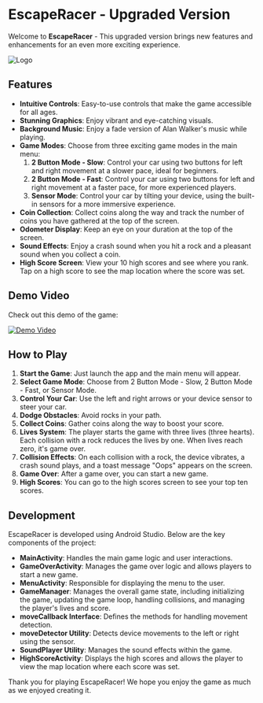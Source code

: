 # EscapeRacer - Upgraded Version

Welcome to **EscapeRacer** - This upgraded version brings new features and enhancements for an even more exciting experience.

![Logo](app/src/main/res/drawable/logo.png)

## Features

- **Intuitive Controls**: Easy-to-use controls that make the game accessible for all ages.
- **Stunning Graphics**: Enjoy vibrant and eye-catching visuals.
- **Background Music**: Enjoy a fade version of Alan Walker's music while playing.
- **Game Modes**: Choose from three exciting game modes in the main menu:
  1. **2 Button Mode - Slow**: Control your car using two buttons for left and right movement at a slower pace, ideal for beginners.
  2. **2 Button Mode - Fast**: Control your car using two buttons for left and right movement at a faster pace, for more experienced players.
  3. **Sensor Mode**: Control your car by tilting your device, using the built-in sensors for a more immersive experience.
- **Coin Collection**: Collect coins along the way and track the number of coins you have gathered at the top of the screen.
- **Odometer Display**: Keep an eye on your duration at the top of the screen.
- **Sound Effects**: Enjoy a crash sound when you hit a rock and a pleasant sound when you collect a coin.
- **High Score Screen**: View your 10 high scores and see where you rank. Tap on a high score to see the map location where the score was set.

## Demo Video

Check out this demo of the game:

[![Demo Video](https://img.youtube.com/vi/1vIX2zXCLAQ/0.jpg)](https://youtu.be/1vIX2zXCLAQ)

## How to Play

1. **Start the Game**: Just launch the app and the main menu will appear.
2. **Select Game Mode**: Choose from 2 Button Mode - Slow, 2 Button Mode - Fast, or Sensor Mode.
3. **Control Your Car**: Use the left and right arrows or your device sensor to steer your car.
4. **Dodge Obstacles**: Avoid rocks in your path.
5. **Collect Coins**: Gather coins along the way to boost your score.
6. **Lives System**: The player starts the game with three lives (three hearts). Each collision with a rock reduces the lives by one. When lives reach zero, it's game over.
7. **Collision Effects**: On each collision with a rock, the device vibrates, a crash sound plays, and a toast message "Oops" appears on the screen.
8. **Game Over**: After a game over, you can start a new game.
9. **High Scores**: You can go to the high scores screen to see your top ten scores.

## Development

EscapeRacer is developed using Android Studio. Below are the key components of the project:

- **MainActivity**: Handles the main game logic and user interactions.
- **GameOverActivity**: Manages the game over logic and allows players to start a new game.
- **MenuActivity**: Responsible for displaying the menu to the user.
- **GameManager**: Manages the overall game state, including initializing the game, updating the game loop, handling collisions, and managing the player's lives and score.
- **moveCallback Interface**: Defines the methods for handling movement detection.
- **moveDetector Utility**: Detects device movements to the left or right using the sensor.
- **SoundPlayer Utility**: Manages the sound effects within the game.
- **HighScoreActivity**: Displays the high scores and allows the player to view the map location where each score was set.

Thank you for playing EscapeRacer! We hope you enjoy the game as much as we enjoyed creating it.
